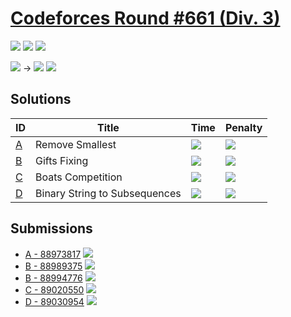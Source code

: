 # [Codeforces Round #661 (Div. 3)](https://codeforces.com/contest/1399)

![](https://img.shields.io/badge/Participation-1-blueviolet)
![](https://img.shields.io/badge/Rank-2242-orange)
![](https://img.shields.io/badge/Penalty-195-red)

![](https://img.shields.io/badge/Unrated-0-white) →
![](https://img.shields.io/badge/Newbie-535-lightgrey)
![](https://img.shields.io/badge/-%2B535-green)

## Solutions
| ID | Title | Time | Penalty |
| --- | --- | --- | --- |
| [A](https://codeforces.com/contest/1399/problem/A) | Remove Smallest | ![](https://img.shields.io/badge/Time-00%3A12-yellowgreen) | ![](https://img.shields.io/badge/-12-red) |
| [B](https://codeforces.com/contest/1399/problem/B) | Gifts Fixing | ![](https://img.shields.io/badge/Time-00%3A31-yellowgreen) | ![](https://img.shields.io/badge/-31-red) |
| [C](https://codeforces.com/contest/1399/problem/C) | Boats Competition | ![](https://img.shields.io/badge/Time-01%3A07-yellowgreen) | ![](https://img.shields.io/badge/-67-red) |
| [D](https://codeforces.com/contest/1399/problem/D) | Binary String to Subsequences | ![](https://img.shields.io/badge/Time-01%3A25-yellowgreen) | ![](https://img.shields.io/badge/-85-red) |

## Submissions
* [A - 88973817](https://codeforces.com/contest/1399/submission/88973817)
![](https://img.shields.io/badge/-Accepted-brightgreen)
* [B - 88989375](https://codeforces.com/contest/1399/submission/88989375)
![](https://img.shields.io/badge/-Wrong%20answer%20on%20test%201-yellow)
* [B - 88994776](https://codeforces.com/contest/1399/submission/88994776)
![](https://img.shields.io/badge/-Accepted-brightgreen)
* [C - 89020550](https://codeforces.com/contest/1399/submission/89020550)
![](https://img.shields.io/badge/-Accepted-brightgreen)
* [D - 89030954](https://codeforces.com/contest/1399/submission/89030954)
![](https://img.shields.io/badge/-Accepted-brightgreen)
